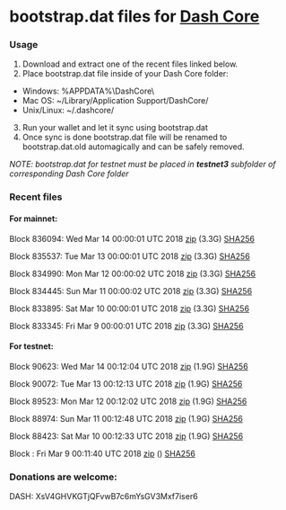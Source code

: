 # bootstrap.dat files for [Dash Core](https://www.dash.org)

### Usage

1. Download and extract one of the recent files linked below.
2. Place bootstrap.dat file inside of your Dash Core folder:
 - Windows: %APPDATA%\DashCore\
 - Mac OS: ~/Library/Application Support/DashCore/
 - Unix/Linux: ~/.dashcore/
3. Run your wallet and let it sync using bootstrap.dat
4. Once sync is done bootstrap.dat file will be renamed to bootstrap.dat.old automagically and can be safely removed.

_NOTE: bootstrap.dat for testnet must be placed in **testnet3** subfolder of corresponding Dash Core folder_

### Recent files

#### For mainnet:

Block 836094: Wed Mar 14 00:00:01 UTC 2018 [zip](https://dash-bootstrap.ams3.digitaloceanspaces.com/mainnet/2018-03-14/bootstrap.dat.zip) (3.3G) [SHA256](https://dash-bootstrap.ams3.digitaloceanspaces.com/mainnet/2018-03-14/sha256.txt)

Block 835537: Tue Mar 13 00:00:01 UTC 2018 [zip](https://dash-bootstrap.ams3.digitaloceanspaces.com/mainnet/2018-03-13/bootstrap.dat.zip) (3.3G) [SHA256](https://dash-bootstrap.ams3.digitaloceanspaces.com/mainnet/2018-03-13/sha256.txt)

Block 834990: Mon Mar 12 00:00:02 UTC 2018 [zip](https://dash-bootstrap.ams3.digitaloceanspaces.com/mainnet/2018-03-12/bootstrap.dat.zip) (3.3G) [SHA256](https://dash-bootstrap.ams3.digitaloceanspaces.com/mainnet/2018-03-12/sha256.txt)

Block 834445: Sun Mar 11 00:00:02 UTC 2018 [zip](https://dash-bootstrap.ams3.digitaloceanspaces.com/mainnet/2018-03-11/bootstrap.dat.zip) (3.3G) [SHA256](https://dash-bootstrap.ams3.digitaloceanspaces.com/mainnet/2018-03-11/sha256.txt)

Block 833895: Sat Mar 10 00:00:01 UTC 2018 [zip](https://dash-bootstrap.ams3.digitaloceanspaces.com/mainnet/2018-03-10/bootstrap.dat.zip) (3.3G) [SHA256](https://dash-bootstrap.ams3.digitaloceanspaces.com/mainnet/2018-03-10/sha256.txt)

Block 833345: Fri Mar  9 00:00:01 UTC 2018 [zip](https://dash-bootstrap.ams3.digitaloceanspaces.com/mainnet/2018-03-09/bootstrap.dat.zip) (3.3G) [SHA256](https://dash-bootstrap.ams3.digitaloceanspaces.com/mainnet/2018-03-09/sha256.txt)


#### For testnet:

Block 90623: Wed Mar 14 00:12:04 UTC 2018 [zip](https://dash-bootstrap.ams3.digitaloceanspaces.com/testnet/2018-03-14/bootstrap.dat.zip) (1.9G) [SHA256](https://dash-bootstrap.ams3.digitaloceanspaces.com/testnet/2018-03-14/sha256.txt)

Block 90072: Tue Mar 13 00:12:13 UTC 2018 [zip](https://dash-bootstrap.ams3.digitaloceanspaces.com/testnet/2018-03-13/bootstrap.dat.zip) (1.9G) [SHA256](https://dash-bootstrap.ams3.digitaloceanspaces.com/testnet/2018-03-13/sha256.txt)

Block 89523: Mon Mar 12 00:12:02 UTC 2018 [zip](https://dash-bootstrap.ams3.digitaloceanspaces.com/testnet/2018-03-12/bootstrap.dat.zip) (1.9G) [SHA256](https://dash-bootstrap.ams3.digitaloceanspaces.com/testnet/2018-03-12/sha256.txt)

Block 88974: Sun Mar 11 00:12:48 UTC 2018 [zip](https://dash-bootstrap.ams3.digitaloceanspaces.com/testnet/2018-03-11/bootstrap.dat.zip) (1.9G) [SHA256](https://dash-bootstrap.ams3.digitaloceanspaces.com/testnet/2018-03-11/sha256.txt)

Block 88423: Sat Mar 10 00:12:33 UTC 2018 [zip](https://dash-bootstrap.ams3.digitaloceanspaces.com/testnet/2018-03-10/bootstrap.dat.zip) (1.9G) [SHA256](https://dash-bootstrap.ams3.digitaloceanspaces.com/testnet/2018-03-10/sha256.txt)

Block : Fri Mar  9 00:11:40 UTC 2018 [zip](https://dash-bootstrap.ams3.digitaloceanspaces.com/testnet/2018-03-09/bootstrap.dat.zip) () [SHA256](https://dash-bootstrap.ams3.digitaloceanspaces.com/testnet/2018-03-09/sha256.txt)


### Donations are welcome:

DASH: XsV4GHVKGTjQFvwB7c6mYsGV3Mxf7iser6

